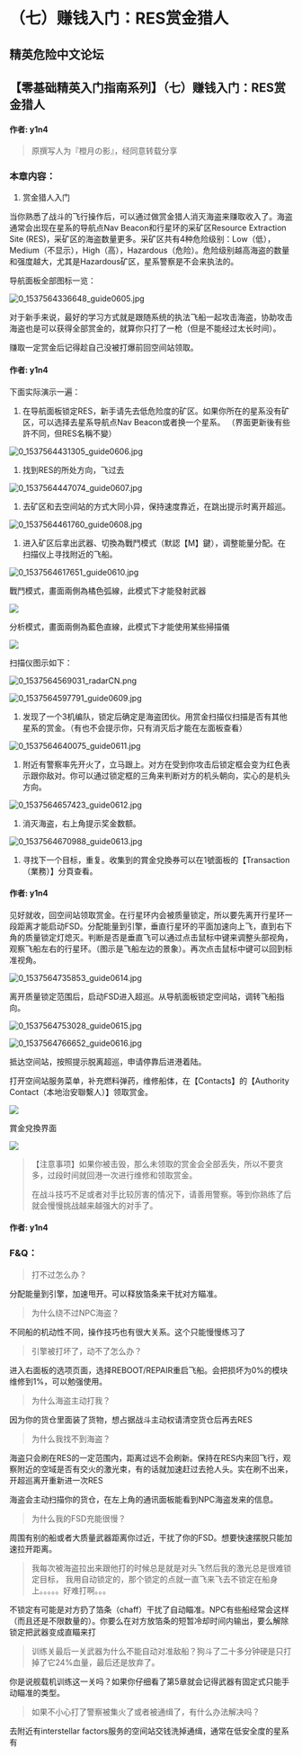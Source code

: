 # （七）赚钱入门：RES赏金猎人

## 精英危险中文论坛

## 【零基础精英入门指南系列】（七）赚钱入门：RES赏金猎人

#### 作者: y1n4

> 原撰写人为『橙月の影』，经同意转载分享

### 本章内容：

1. 赏金猎人入门

当你熟悉了战斗的飞行操作后，可以通过做赏金猎人消灭海盗来赚取收入了。海盗通常会出现在星系的导航点Nav Beacon和行星环的采矿区Resource Extraction Site \(RES\)，采矿区的海盗数量更多。采矿区共有4种危险级别：Low（低），Medium（不显示），High（高），Hazardous（危险）。危险级别越高海盗的数量和强度越大，尤其是Hazardous矿区，星系警察是不会来执法的。

导航面板全部图标一览：

![0\_1537564336648\_guide0605.jpg](https://cdn.elitedanger.cn/Fg8zOLOOPRa2Zp9ddM4G9ogBOVAb)

对于新手来说，最好的学习方式就是跟随系统的执法飞船一起攻击海盗，协助攻击海盗也是可以获得全部赏金的，就算你只打了一枪（但是不能经过太长时间）。

赚取一定赏金后记得趁自己没被打爆前回空间站领取。

#### 作者: y1n4

下面实际演示一遍：

1. 在导航面板锁定RES，新手请先去低危险度的矿区。如果你所在的星系没有矿区，可以选择去星系导航点Nav Beacon或者换一个星系。 （界面更新後有些許不同，但RES名稱不變）  

![0\_1537564431305\_guide0606.jpg](https://cdn.elitedanger.cn/FrzazuiaSVywKcdJ7P4Un6ANqXa-)

1. 找到RES的所处方向，飞过去   

![0\_1537564447074\_guide0607.jpg](https://cdn.elitedanger.cn/FhvR6Yg-gagKukiRwZaoFzVh4TEy)

1. 去矿区和去空间站的方式大同小异，保持速度靠近，在跳出提示时离开超巡。   

![0\_1537564461760\_guide0608.jpg](https://cdn.elitedanger.cn/FopvinLfEZ1lQ63hyHUBSELO_v7Y)

1. 进入矿区后拿出武器、切換為戰鬥模式（默認【M】鍵），调整能量分配。在扫描仪上寻找附近的飞船。   

![0\_1537564617651\_guide0610.jpg](https://cdn.elitedanger.cn/FomMsNacSdFaOQO7N2N79ocHcwW1)

戰鬥模式，畫面兩側為橘色弧線，此模式下才能發射武器

![](https://qiniu.elitedanger.cn/assets/files/2021-01-11/1610330180-742142-combat-mode-activated.png)

分析模式，畫面兩側為藍色直線，此模式下才能使用某些掃描儀

![](https://qiniu.elitedanger.cn/assets/files/2021-01-11/1610330245-188516-analysis-mode-activated.png)

扫描仪图示如下：

![0\_1537564569031\_radarCN.png](https://cdn.elitedanger.cn/FhZo8nMm1pCTiFsk7xhWOStM1jca)

![0\_1537564597791\_guide0609.jpg](https://cdn.elitedanger.cn/FiH7HdrjuNA1AzwjBepy8Y6XhSc0)

1. 发现了一个3机编队，锁定后确定是海盗团伙。用赏金扫描仪扫描是否有其他星系的赏金。（有也不会提示你，只有消灭后才能在左面板查看）   

![0\_1537564640075\_guide0611.jpg](https://cdn.elitedanger.cn/FhXq6bJNYN2_9R0moO-4FWZMEbJF)

1. 附近有警察率先开火了，立马跟上。对方在受到你攻击后锁定框会变为红色表示跟你敌对。你可以通过锁定框的三角来判断对方的机头朝向，实心的是机头方向。   

![0\_1537564657423\_guide0612.jpg](https://cdn.elitedanger.cn/FpzDP63e5uwGN0pdHYPBH3feeXit)

1. 消灭海盗，右上角提示奖金数额。   

![0\_1537564670988\_guide0613.jpg](https://cdn.elitedanger.cn/FgSV7xiHFIIUA5sW9JwKaUofHhWO)

1. 寻找下一个目标，重复。收集到的賞金兌換券可以在1號面板的【Transaction（業務）】分頁查看。

#### 作者: y1n4

见好就收，回空间站领取赏金。在行星环内会被质量锁定，所以要先离开行星环一段距离才能启动FSD。分配能量到引擎，垂直行星环的平面加速向上飞，直到右下角的质量锁定灯熄灭。判断是否是垂直飞可以通过点击鼠标中键来调整头部视角，观察飞船左右的行星环。（图示是飞船左边的景象）。再次点击鼠标中键可以回到标准视角。

![0\_1537564735853\_guide0614.jpg](https://cdn.elitedanger.cn/FhONUB1y7EGnGqYzkv9TXnkNo7XS)

离开质量锁定范围后，启动FSD进入超巡。从导航面板锁定空间站，调转飞船指向。

![0\_1537564753028\_guide0615.jpg](https://cdn.elitedanger.cn/Ft6yLLP2m1nXQ4S0G7By7xZ7oWJF)

![0\_1537564766652\_guide0616.jpg](https://cdn.elitedanger.cn/Fi_ZD0ATJgSTNSbK97XAv3I7aRFg)

抵达空间站，按照提示脱离超巡，申请停靠后进港着陆。

打开空间站服务菜单，补充燃料弹药，维修船体，在【Contacts】的【Authority Contact（本地治安聯繫人）】领取赏金。

![](https://qiniu.elitedanger.cn/assets/files/2021-01-02/1609570462-336823-stationmenucontact.png)

賞金兌換界面

![](https://qiniu.elitedanger.cn/assets/files/2021-01-02/1609570786-108620-stationmenucontactauthority.png)

> 【注意事项】如果你被击毁，那么未领取的赏金会全部丢失，所以不要贪多，过段时间就回港一次进行维修和领取赏金。
>
> 在战斗技巧不足或者对手比较厉害的情况下，请善用警察。等到你熟练了后就会慢慢挑战越来越强大的对手了。

#### 作者: y1n4

### F&Q：

> 打不过怎么办？

分配能量到引擎，加速甩开。可以释放箔条来干扰对方瞄准。

> 为什么绕不过NPC海盗？

不同船的机动性不同，操作技巧也有很大关系。这个只能慢慢练习了

> 引擎被打坏了，动不了怎么办？

进入右面板的选项页面，选择REBOOT/REPAIR重启飞船。会把损坏为0%的模块维修到1%，可以勉强使用。

> 为什么海盗主动打我？

因为你的货仓里面装了货物，想占据战斗主动权请清空货仓后再去RES

> 为什么我找不到海盗？

海盗只会刷在RES的一定范围内，距离过远不会刷新。保持在RES内来回飞行，观察附近的空域是否有交火的激光束，有的话就加速赶过去抢人头。实在刷不出来，开超巡离开重新进一次RES

海盗会主动扫描你的货仓，在左上角的通讯面板能看到NPC海盗发来的信息。

> 为什么我的FSD充能很慢？

周围有别的船或者大质量武器距离你过近，干扰了你的FSD。想要快速摆脱只能加速拉开距离。

> 我每次被海盗拉出来跟他打的时候总是就是对头飞然后我的激光总是很难锁定目标， 我用自动锁定的，那个锁定的点就一直飞来飞去不锁定在船身上。。。。。好难打啊。。。

不锁定有可能是对方扔了箔条（chaff）干扰了自动瞄准。NPC有些船经常会这样（而且还是不限数量的）。你要么在对方放箔条的短暂冷却时间内输出，要么解除锁定把武器变成直瞄来打

> 训练关最后一关武器为什么不能自动对准敌船？狗斗了二十多分钟硬是只打掉了它24%血量，最后还是放弃了。

你是说舰载机训练这一关吗？如果你仔细看了第5章就会记得武器有固定式只能手动瞄准的类型。

> 如果不小心打了警察被集火了或者被通缉了，有什么办法解决吗？

去附近有interstellar factors服务的空间站交钱洗掉通缉，通常在低安全度的星系有


